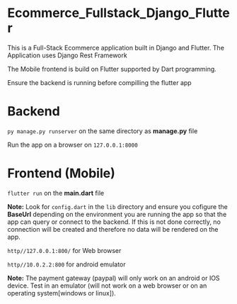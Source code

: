 # Ecommerce_Fullstack_Django_Flutter
This is a Full-Stack Ecommerce application built in Django and Flutter. The Application uses Django Rest Framework

The Mobile frontend is build on Flutter supported by Dart programming. 

Ensure the backend is running before compilling the flutter app



# Backend

`py manage.py runserver` on the same directory as **manage.py** file

Run the app on a browser on `127.0.0.1:8000`

# Frontend (Mobile)

`flutter run` on the **main.dart** file

**Note:** Look for `config.dart` in the `lib` directory and ensure you cofigure the **BaseUrl** depending on the environment you are running the app so that the app can query or connect to the backend. If this is not done correctly, no connection will be created and therefore no data will be rendered on the app.

`http//127.0.0.1:800/` for Web browser

`http//10.0.2.2:800` for android emulator


**Note:** The payment gateway (paypal) will only work on an android or IOS device. Test in an emulator (will not work on a web browser or on an operating system[windows or linux]).
